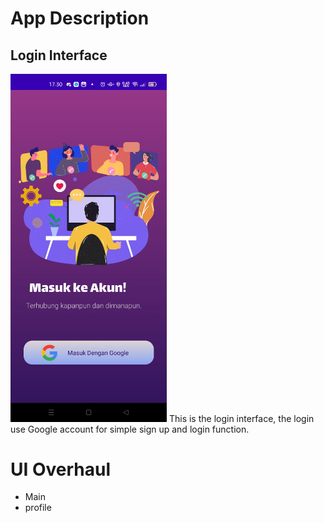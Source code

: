# App Description


## Login Interface
<img src="https://github.com/alfarafimaulana/TestCell/blob/master/Foto%20Git/Screenshot_2021-09-29-17-30-36-40_9eaad7d0d1be446f448c1d6044958e42.jpg" width="250">
This is the login interface, the login use Google account for simple sign up and login function.

# UI Overhaul
- Main
- profile
